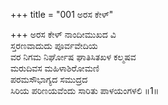 +++
title = "001 ಅರಸ ಕೇಳ್"

+++
ಅರಸ ಕೇಳ್ ನಾಂದೀಮುಖದ ವಿ  
ಸ್ತರಣವಾದುದು ಪೂರ್ವವೇದಿಯ  
ವರ ನಿಗಮ ನಿರ್ಘೋಷ ಘಾತಿಸಿತಖಳ ಕಲ್ಮಷವ   
ಮರುದಿವಸ ಮಹಿಳಾಶಿರೋಮಣಿ  
ಪರಮಸೌಭಾಗ್ಯದ ಸಮುದ್ರದ  
ಸಿರಿಯ ಪರಿಣಯವೆಂದು ಸಾರಿತು ಪಾಳಯಂಗಳಲಿ     ॥1॥